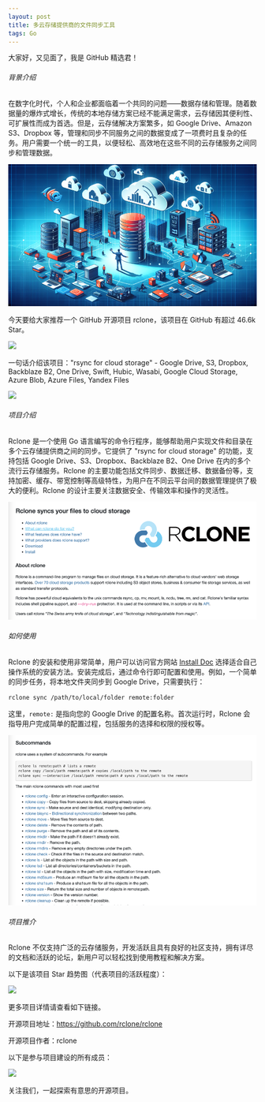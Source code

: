 ```yaml
---
layout: post
title: 多云存储提供商的文件同步工具
tags: Go
---
```


大家好，又见面了，我是 GitHub 精选君！

###### 背景介绍

在数字化时代，个人和企业都面临着一个共同的问题——数据存储和管理。随着数据量的爆炸式增长，传统的本地存储方案已经不能满足需求，云存储因其便利性、可扩展性而成为首选。但是，云存储解决方案繁多，如 Google Drive、Amazon S3、Dropbox 等，管理和同步不同服务之间的数据变成了一项费时且复杂的任务。用户需要一个统一的工具，以便轻松、高效地在这些不同的云存储服务之间同步和管理数据。

![](https://raw.githubusercontent.com/ZhuPeng/pic/master/mac/compress_tmp-d55154d5529771ea66cebfa948bf1be5.png)

今天要给大家推荐一个 GitHub 开源项目 rclone，该项目在 GitHub 有超过 46.6k Star。

![](https://stats.deeptrain.net/repo/rclone/rclone/?theme=light)

一句话介绍该项目："rsync for cloud storage" - Google Drive, S3, Dropbox, Backblaze B2, One Drive, Swift, Hubic, Wasabi, Google Cloud Storage, Azure Blob, Azure Files, Yandex Files

![](https://rclone.org/img/logo_on_light__horizontal_color.svg)


###### 项目介绍

Rclone 是一个使用 Go 语言编写的命令行程序，能够帮助用户实现文件和目录在多个云存储提供商之间的同步。它提供了 "rsync for cloud storage" 的功能，支持包括 Google Drive、S3、Dropbox、Backblaze B2、One Drive 在内的多个流行云存储服务。Rclone 的主要功能包括文件同步、数据迁移、数据备份等，支持加密、缓存、带宽控制等高级特性，为用户在不同云平台间的数据管理提供了极大的便利。Rclone 的设计主要关注数据安全、传输效率和操作的灵活性。

![](https://raw.githubusercontent.com/ZhuPeng/pic/master/images/compress_image-20241013223547342.png)

###### 如何使用

Rclone 的安装和使用非常简单，用户可以访问官方网站 [Install Doc](https://rclone.org/install/) 选择适合自己操作系统的安装方法。安装完成后，通过命令行即可配置和使用。例如，一个简单的同步任务，将本地文件夹同步到 Google Drive，只需要执行：

```bash
rclone sync /path/to/local/folder remote:folder
```
这里，`remote:` 是指向您的 Google Drive 的配置名称。首次运行时，Rclone 会指导用户完成简单的配置过程，包括服务的选择和权限的授权等。

![](https://raw.githubusercontent.com/ZhuPeng/pic/master/images/compress_image-20241013223739327.png)

###### 项目推介

Rclone 不仅支持广泛的云存储服务，开发活跃且具有良好的社区支持，拥有详尽的文档和活跃的论坛，新用户可以轻松找到使用教程和解决方案。

以下是该项目 Star 趋势图（代表项目的活跃程度）：

![](https://api.star-history.com/svg?repos=rclone/rclone&type=Timeline)

更多项目详情请查看如下链接。

开源项目地址：https://github.com/rclone/rclone 

开源项目作者：rclone

以下是参与项目建设的所有成员：

![](https://contrib.rocks/image?repo=rclone/rclone)

关注我们，一起探索有意思的开源项目。

